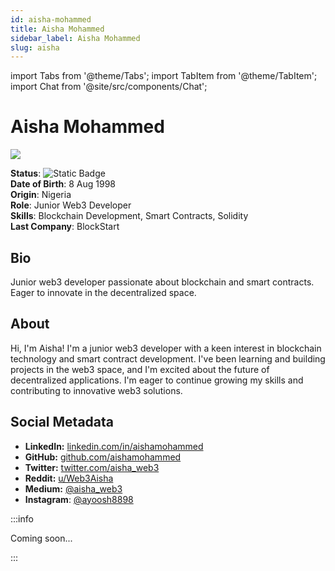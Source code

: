 ```yaml
---
id: aisha-mohammed
title: Aisha Mohammed
sidebar_label: Aisha Mohammed
slug: aisha
---
```


import Tabs from '@theme/Tabs';
import TabItem from '@theme/TabItem';
import Chat from  '@site/src/components/Chat';

# Aisha Mohammed

<Tabs>
<TabItem value="overview" label="Overview" default>

<img src="/squadx/img/aisha-mohammed.jpeg" class="avatar__photo avatar__photo--xl margin-bottom--md" />

**Status**: ![Static Badge](https://img.shields.io/badge/Not%20Ready-no?color=ff0000)  
**Date of Birth**: 8 Aug 1998  
**Origin**: Nigeria  
**Role**: Junior Web3 Developer  
**Skills**: Blockchain Development, Smart Contracts, Solidity  
**Last Company**: BlockStart

## Bio

Junior web3 developer passionate about blockchain and smart contracts. Eager to innovate in the decentralized space.

## About

Hi, I'm Aisha! I'm a junior web3 developer with a keen interest in blockchain technology and smart contract development. I've been learning and building projects in the web3 space, and I'm excited about the future of decentralized applications. I'm eager to continue growing my skills and contributing to innovative web3 solutions.

## Social Metadata

- **LinkedIn:** [linkedin.com/in/aishamohammed](https://linkedin.com/in/aishamohammed)
- **GitHub:** [github.com/aishamohammed](https://github.com/aishamohammed)
- **Twitter:** [twitter.com/aisha_web3](https://twitter.com/aisha_web3)
- **Reddit:** [u/Web3Aisha](https://www.reddit.com/user/Web3Aisha)
- **Medium:** [@aisha_web3](https://medium.com/@aisha_web3)
- **Instagram**: [@ayoosh8898](https://instagram.com/ayoosh8898)

</TabItem>

<TabItem value="chat" label="Chat" default>

:::info

Coming soon...

:::

<Chat />

</TabItem>
</Tabs>
